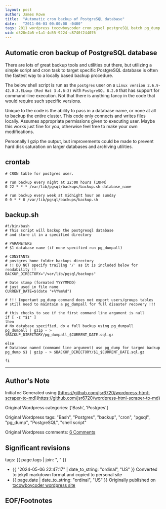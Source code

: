 ```yaml
---
layout: post
author: James Rowe
title:  "Automatic cron backup of PostgreSQL database"
date:   "2011-06-03 00:00:00 -0400"
tags: 2011 wordpress txcowboycoder cron pgsql postgreSQL batch pg_dump shell-script scripts
uid: d528e4b5-e1a1-4d55-9224-c8740f244076
---
```



## Automatic cron backup of PostgreSQL database


There are lots of great backup tools and utilities out there, but utilizing a simple script and cron task to target specific PostgreSQL database is often the fastest way to a locally based backup procedure.


The below shell script is run as the `postgres` user on a `Linux version 2.6.9-42.0.3.ELsmp (Red Hat 3.4.6-3)` with `PostgreSQL 8.2.0` that has support for command-line execution. Not that there is anything fancy in the code that would require such specific versions.


Unique to the code is the ability to pass in a database name, or none at all to backup the entire cluster. This code only connects and writes files locally. Assumes appropriate permissions given to executing user. Maybe this works just fine for you, otherwise feel free to make your own modifications.


Personally I gzip the output, but improvements could be made to prevent hard disk saturation on larger databases and archiving utilities.


## crontab



```
# CRON table for postgres user.

# run backup every night at 22:00 hours (10PM)
0 22 * * * /var/lib/pgsql/backups/backup.sh database_name

# run backup every week at midnight hour on sunday
0 0 * * 0 /var/lib/pgsql/backups/backup.sh

```

## backup.sh



```
#!/bin/bash
# This script will backup the postgresql database
# and store it in a specified directory

# PARAMETERS
# $1 database name (if none specified run pg_dumpall)

# CONSTANTS
# postgres home folder backups directory
# !! DO NOT specify trailing '/' as it is included below for readability !!
BACKUP_DIRECTORY="/var/lib/pgsql/backups"

# Date stamp (formated YYYYMMDD)
# just used in file name
CURRENT_DATE=$(date "+%Y%m%d")

# !!! Important pg_dump command does not export users/groups tables
# still need to maintain a pg_dumpall for full disaster recovery !!!

# this checks to see if the first command line argument is null
if [ -z "$1" ]
then
# No database specified, do a full backup using pg_dumpall
pg_dumpall | gzip - > $BACKUP_DIRECTORY/pg_dumpall_$CURRENT_DATE.sql.gz

else
# Database named (command line argument) use pg_dump for targed backup
pg_dump $1 | gzip - > $BACKUP_DIRECTORY/$1_$CURRENT_DATE.sql.gz

fi

```



---

## Author's Note

Initial `md` Generated using [https://github.com/jsr6720/wordpress-html-scraper-to-md](https://github.com/jsr6720/wordpress-html-scraper-to-md)

Original Wordpress categories: ['Bash', 'Postgres']

Original Wordpress tags: "Bash", "Postgres", "backup", "cron", "pgsql", "pg_dump", "PostgreSQL", "shell script"

Original Wordpress comments: <a href="https://txcowboycoder.wordpress.com/2011/06/03/automatic-cron-backup-of-postgresql-database/#comments">6 Comments</a>

## Significant revisions

tags: {{ page.tags | join: ", " }} <!-- todo move this somewhere -->

- {{ "2024-05-06 22:47:17" | date_to_string: "ordinal", "US" }} Converted to jekyll markdown format and copied to personal site
- {{ page.date | date_to_string: "ordinal", "US" }} Originally published on [txcowboycoder wordpress site](https://txcowboycoder.wordpress.com/2011/06/03/automatic-cron-backup-of-postgresql-database/)

## EOF/Footnotes

